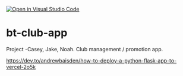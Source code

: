 [![Open in Visual Studio Code](https://classroom.github.com/assets/open-in-vscode-718a45dd9cf7e7f842a935f5ebbe5719a5e09af4491e668f4dbf3b35d5cca122.svg)](https://classroom.github.com/online_ide?assignment_repo_id=14190559&assignment_repo_type=AssignmentRepo)

# bt-club-app
Project -Casey, Jake, Noah. Club management / promotion app. 

https://dev.to/andrewbaisden/how-to-deploy-a-python-flask-app-to-vercel-2o5k 
